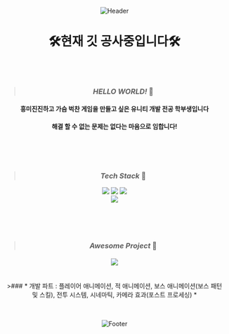 <div align=center>
  
![Header](https://capsule-render.vercel.app/api?type=waving&color=timeGradient&height=200&section=header&text=Exciting%20Developer%20YuJin!&fontSize=50)

# 🛠현재 깃 공사중입니다🛠

<br><br>

>### *HELLO WORLD!* 🐬

#### 흥미진진하고 가슴 벅찬 게임을 만들고 싶은 유니티 개발 전공 학부생입니다

#### 해결 할 수 없는 문제는 없다는 마음으로 임합니다!


<br/><br/><br/>

>###  *Tech Stack* 🐋

<img src="https://img.shields.io/badge/UNITY-FFFFFF?style=flat&logo=unity&logoColor=black"/>
<img src="https://img.shields.io/badge/CSharp-239120?style=flat&logo=csharp&logoColor=black"/>
<img src="https://img.shields.io/badge/PhotonNetwork-4479A1?style=flat&logo=photonnetwork&logoColor=black"/>

<br/>
<img src="https://img.shields.io/badge/DotDesign-D9E2FA?style=flat&logo=aseprite&logoColor=black"/>


<br/><br/><br/>

>###  ***Awesome Project*** 🐳


#### [<img src="https://img.shields.io/badge/Unity와 Pun을 이용한 3D로비 및 다중 방 입장형태 온라인 게임-6876EB?style=flat&logo=condaforge&logoColor=white"/>](https://github.com/Goonbam/ProjectHIM.git)
<br/>
>### * 개발 파트 : 플레이어 애니메이션, 적 애니메이션, 보스 애니메이션(보스 패턴 및 스킬), 전투 시스템, 시네마틱, 카메라 효과(포스트 프로세싱) *

<br/><br/>
![Footer](https://capsule-render.vercel.app/api?type=waving&color=337CEB&height=200&section=footer)

</div>
